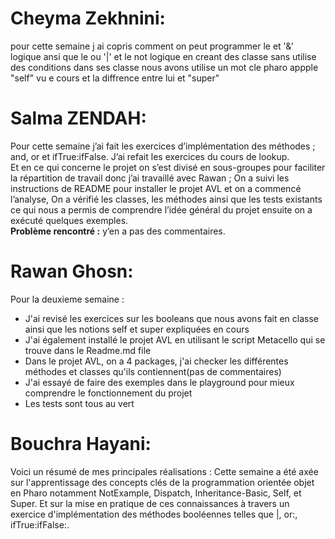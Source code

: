 # Cheyma Zekhnini:
pour cette semaine j ai copris comment on peut programmer le et '&' logique ansi que le ou '|' et le not logique en creant des classe sans utilise des conditions 
dans ses classe nous avons utilise un mot cle pharo appple "self" vu e cours et la diffrence entre lui et "super"

# Salma ZENDAH:
Pour cette semaine j’ai fait les exercices d’implémentation des méthodes ; and, or et ifTrue:ifFalse. J’ai refait les exercices du cours de lookup.  
Et en ce qui concerne le projet on s’est divisé en sous-groupes pour faciliter la répartition de travail donc j’ai travaillé avec Rawan ; On a suivi les instructions de README pour installer le projet AVL et on a commencé l’analyse, On a vérifié les classes, les méthodes ainsi que les tests existants ce qui nous a permis de comprendre l’idée général du projet ensuite on a exécuté quelques exemples.  
**Problème rencontré :** y’en a pas des commentaires.

# Rawan Ghosn:
Pour la deuxieme semaine :
- J'ai revisé les exercices sur les booleans que nous avons fait en classe ainsi que les notions self et super expliquées en cours
- J'ai également installé le projet AVL en utilisant le script Metacello qui se trouve dans le Readme.md file
- Dans le projet AVL, on a 4 packages, j'ai checker les différentes méthodes et classes qu'ils contiennent(pas de commentaires)
- J'ai essayé de faire des exemples dans le playground pour mieux comprendre le fonctionnement du projet
- Les tests sont tous au vert

# Bouchra Hayani:
Voici un résumé de mes principales réalisations :
 Cette semaine a été axée sur l'apprentissage des concepts clés de la programmation orientée objet en Pharo notamment NotExample, Dispatch, Inheritance-Basic, Self, et Super.
 Et sur la mise en pratique de ces connaissances à travers un exercice d'implémentation des méthodes booléennes telles que |, or:, ifTrue:ifFalse:.
